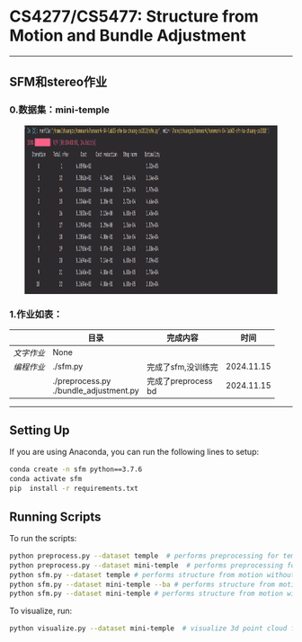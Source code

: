 # CS4277/CS5477: Structure from Motion and Bundle Adjustment

---

## SFM和stereo作业  

### 0.数据集：mini-temple

<div align="left">
  <img src="./training.png" style="width:450px; height:300px; display: block; margin: auto;" alt="训练图没训练完" />
</div>


### 1.作业如表：  

|            | 目录                                        | 完成内容                 | 时间       |
| ---------- | ------------------------------------------- | ------------------------ | ---------- |
| *文字作业* | None                                        |                          |            |
| *编程作业* | ./sfm.py                                    | 完成了sfm,没训练完       | 2024.11.15 |
|            | ./preprocess.py<br />./bundle_adjustment.py | 完成了preprocess<br />bd | 2024.11.15 |

---



## Setting Up

If you are using Anaconda, you can run the following lines to setup:
```bash
conda create -n sfm python==3.7.6
conda activate sfm
pip  install -r requirements.txt
```

## Running Scripts
To run the scripts:
```bash
python preprocess.py --dataset temple  # performs preprocessing for temple dataset
python preprocess.py --dataset mini-temple  # performs preprocessing for mini-temple dataset
python sfm.py --dataset temple # performs structure from motion without bundle adjustment 
python sfm.py --dataset mini-temple --ba # performs structure from motion with bundle adjustment on mini-temple dataset
python sfm.py --dataset mini-temple # performs structure from motion without bundle adjustment on mini-temple dataset
```

To visualize, run:
```bash
python visualize.py --dataset mini-temple  # visualize 3d point cloud from reconstruction.
```
